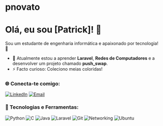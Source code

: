 # pnovato
# Olá, eu sou [Patrick]! 👋
Sou um estudante de engenharia informática e apaixonado por tecnologia! 🚀

- 🌱 Atualmente estou a aprender **Laravel**, **Redes de Computadores** e a desenvolver um projeto chamado **push_swap**.
- ⚡ Facto curioso: Coleciono meias coloridas!

### 🌐 Conecta-te comigo:
[![LinkedIn](https://img.shields.io/badge/-LinkedIn-blue?style=flat-square&logo=LinkedIn&logoColor=white)](https://www.linkedin.com/in/patrick-novato-da-silva-86830615b/)
[![Email](https://img.shields.io/badge/-Email-red?style=flat-square&logo=Gmail&logoColor=white)](mailto:ptrcknovato@gmail.com)

### 🚀 Tecnologias e Ferramentas:
![Python](https://img.shields.io/badge/-Python-3776AB?style=flat-square&logo=python&logoColor=white)
![C](https://img.shields.io/badge/-C-A8B9CC?style=flat-square&logo=c&logoColor=white)
![Java](https://img.shields.io/badge/-Java-007396?style=flat-square&logo=java&logoColor=white)
![Laravel](https://img.shields.io/badge/-Laravel-FF2D20?style=flat-square&logo=laravel&logoColor=white)
![Git](https://img.shields.io/badge/-Git-F05032?style=flat-square&logo=git&logoColor=white)
![Networking](https://img.shields.io/badge/-Networking-4682B4?style=flat-square&logo=network&logoColor=white)
![Ubuntu](https://img.shields.io/badge/-Ubuntu-E95420?style=flat-square&logo=ubuntu&logoColor=white)
